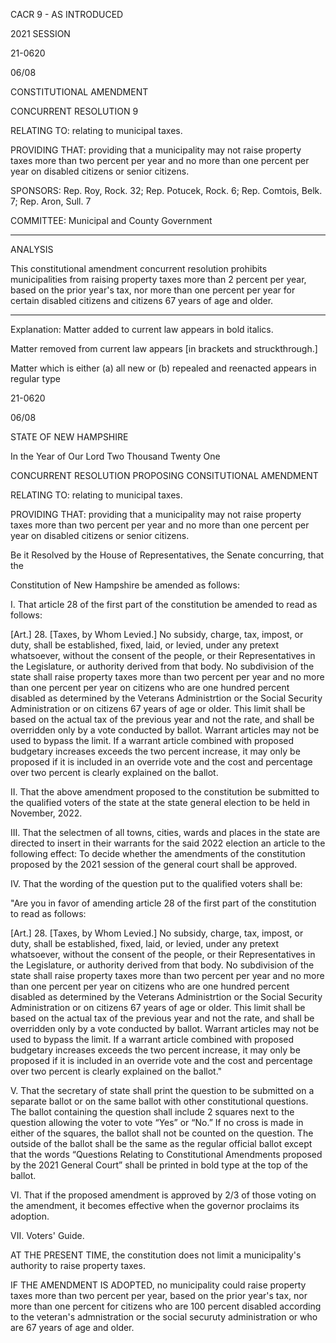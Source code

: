  CACR 9 - AS INTRODUCED

 

 

2021 SESSION

 21-0620

 06/08

 

CONSTITUTIONAL AMENDMENT

CONCURRENT RESOLUTION 9

 

RELATING TO: relating to municipal taxes.

 

PROVIDING THAT: providing that a municipality may not raise property taxes more than two percent per year and no more than one percent per year on disabled citizens or senior citizens.

 

SPONSORS: Rep. Roy, Rock. 32; Rep. Potucek, Rock. 6; Rep. Comtois, Belk. 7; Rep. Aron, Sull. 7

 

COMMITTEE: Municipal and County Government

 

-----------------------------------------------------------------

 

ANALYSIS

 

 This constitutional amendment concurrent resolution prohibits municipalities from raising property taxes more than 2 percent per year, based on the prior year's tax, nor more than one percent per year for certain disabled citizens and citizens 67 years of age and older.

 

- - - - - - - - - - - - - - - - - - - - - - - - - - - - - - - - - - - - - - - - - - - - - - - - - - - - - - - - - - - - - - - - - - - - - - - - - - - 

 

Explanation: Matter added to current law appears in bold italics.

 Matter removed from current law appears [in brackets and struckthrough.]

 Matter which is either (a) all new or (b) repealed and reenacted appears in regular type

 

 21-0620

 06/08

STATE OF NEW HAMPSHIRE

 

In the Year of Our Lord Two Thousand Twenty One

 

CONCURRENT RESOLUTION PROPOSING CONSITUTIONAL AMENDMENT

 

RELATING TO: relating to municipal taxes.

 

PROVIDING THAT: providing that a municipality may not raise property taxes more than two percent per year and no more than one percent per year on disabled citizens or senior citizens.

 

Be it Resolved by the House of Representatives, the Senate concurring, that the

Constitution of New Hampshire be amended as follows:

 

 I. That article 28 of the first part of the constitution be amended to read as follows:

 [Art.] 28. [Taxes, by Whom Levied.] No subsidy, charge, tax, impost, or duty, shall be established, fixed, laid, or levied, under any pretext whatsoever, without the consent of the people, or their Representatives in the Legislature, or authority derived from that body. No subdivision of the state shall raise property taxes more than two percent per year and no more than one percent per year on citizens who are one hundred percent disabled as determined by the Veterans Administrtion or the Social Security Administration or on citizens 67 years of age or older. This limit shall be based on the actual tax of the previous year and not the rate, and shall be overridden only by a vote conducted by ballot. Warrant articles may not be used to bypass the limit. If a warrant article combined with proposed budgetary increases exceeds the two percent increase, it may only be proposed if it is included in an override vote and the cost and percentage over two percent is clearly explained on the ballot.

 II. That the above amendment proposed to the constitution be submitted to the qualified voters of the state at the state general election to be held in November, 2022.

 III. That the selectmen of all towns, cities, wards and places in the state are directed to insert in their warrants for the said 2022 election an article to the following effect: To decide whether the amendments of the constitution proposed by the 2021 session of the general court shall be approved.

 IV. That the wording of the question put to the qualified voters shall be:

"Are you in favor of amending article 28 of the first part of the constitution to read as follows:

 [Art.] 28. [Taxes, by Whom Levied.] No subsidy, charge, tax, impost, or duty, shall be established, fixed, laid, or levied, under any pretext whatsoever, without the consent of the people, or their Representatives in the Legislature, or authority derived from that body. No subdivision of the state shall raise property taxes more than two percent per year and no more than one percent per year on citizens who are one hundred percent disabled as determined by the Veterans Administrtion or the Social Security Administration or on citizens 67 years of age or older. This limit shall be based on the actual tax of the previous year and not the rate, and shall be overridden only by a vote conducted by ballot. Warrant articles may not be used to bypass the limit. If a warrant article combined with proposed budgetary increases exceeds the two percent increase, it may only be proposed if it is included in an override vote and the cost and percentage over two percent is clearly explained on the ballot."

 V. That the secretary of state shall print the question to be submitted on a separate ballot or on the same ballot with other constitutional questions. The ballot containing the question shall include 2 squares next to the question allowing the voter to vote “Yes” or “No.” If no cross is made in either of the squares, the ballot shall not be counted on the question. The outside of the ballot shall be the same as the regular official ballot except that the words “Questions Relating to Constitutional Amendments proposed by the 2021 General Court” shall be printed in bold type at the top of the ballot.

 VI. That if the proposed amendment is approved by 2/3 of those voting on the amendment, it becomes effective when the governor proclaims its adoption.

 VII. Voters' Guide.

 AT THE PRESENT TIME, the constitution does not limit a municipality's authority to raise property taxes.

 IF THE AMENDMENT IS ADOPTED, no municipality could raise property taxes more than two percent per year, based on the prior year's tax, nor more than one percent for citizens who are 100 percent disabled according to the veteran's admnistration or the social securuty administration or who are 67 years of age and older.

